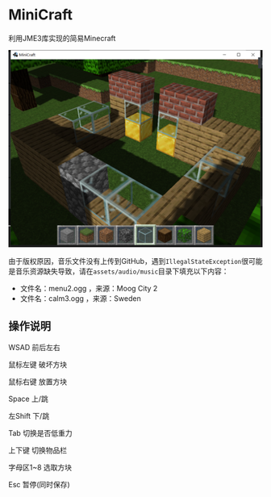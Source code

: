 # MiniCraft

利用JME3库实现的简易Minecraft

![demo](demo.png)

由于版权原因，音乐文件没有上传到GitHub，遇到```IllegalStateException```很可能是音乐资源缺失导致，请在```assets/audio/music```目录下填充以下内容：

* 文件名：menu2.ogg  ，来源：Moog City 2
* 文件名：calm3.ogg ，来源：Sweden

## 操作说明
WSAD 前后左右

鼠标左键 破坏方块

鼠标右键 放置方块

Space  上/跳

左Shift 下/跳

Tab 切换是否低重力

上下键  切换物品栏

字母区1~8 选取方块

Esc 暂停(同时保存)
